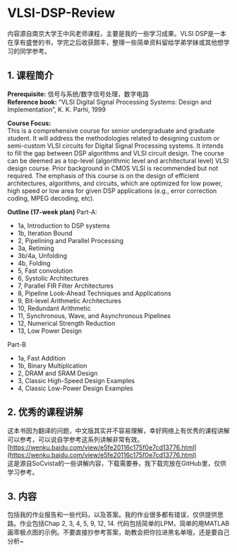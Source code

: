 # VLSI-DSP-Review

内容源自南京大学王中风老师课程，主要是我的一些学习成果。VLSI DSP是一本在享有盛誉的书，学完之后收获颇丰，整理一些简单资料留给学弟学妹或其他想学习的同学参考。

## 1. 课程简介
**Prerequisite:**   信号与系统/数字信号处理，数字电路   
**Reference book:** “VLSI Digital Signal Processing Systems: Design and Implementation”, K. K. Parhi, 1999     

**Course Focus:**   
This is a comprehensive course for senior undergraduate and graduate student. It will address the methodologies related to designing custom or semi-custom VLSI circuits for Digital Signal Processing systems. It intends to fill the gap between DSP algorithms and VLSI circuit design. The course can be deemed as a top-level (algorithmic level and architectural level) VLSI design course. Prior background in CMOS VLSI is recommended but not required. The emphasis of this course is on the design of efficient architectures, algorithms, and circuits, which are optimized for low power, high speed or low area for given DSP applications (e.g., error correction coding, MPEG decoding, etc).   

**Outline  (17-week plan)**
Part-A: 
- 1a, Introduction to DSP systems
- 1b, Iteration Bound
- 2, Pipelining and Parallel Processing
- 3a, Retiming
- 3b/4a, Unfolding
- 4b, Folding
- 5, Fast convolution
- 6, Systolic Architectures
- 7, Parallel FIR Filter Architectures
- 8, Pipeline Look-Ahead Techniques and Applications
- 9, Bit-level Arithmetic Architectures
- 10, Redundant Arithmetic
- 11, Synchronous, Wave, and Asynchronous Pipelines
- 12, Numerical Strength Reduction
- 13, Low Power Design   

Part-B    
- 1a, Fast Addition
- 1b, Binary Multiplication
- 2, DRAM  and SRAM Design
- 3, Classic High-Speed Design Examples
- 4, Classic Low-Power Design Examples

## 2. 优秀的课程讲解
这本书因为翻译的问题，中文版其实并不容易理解，幸好网络上有优秀的课程讲解可以参考，可以说自学参考这系列讲解非常有效。   
[https://wenku.baidu.com/view/e5fe20116c175f0e7cd13776.html](https://wenku.baidu.com/view/e5fe20116c175f0e7cd13776.html)    
这是源自SoCvista的一些讲解内容，下载需要券，我下载完放在GitHub里，仅供学习参考。   

## 3. 内容
包括我的作业报告和一些代码，以及答案。我的作业很多都有错误，仅供提供思路。作业包括Chap 2, 3, 4, 5, 9, 12, 14. 代码包括简单的LPM，简单的用MATLAB画零极点图的示例。不要直接抄参考答案，助教会把你拉进黑名单哦，还是要自己分析~
